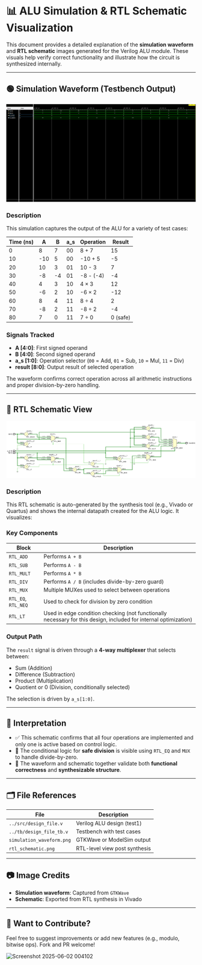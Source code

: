 # 📊 ALU Simulation & RTL Schematic Visualization

This document provides a detailed explanation of the **simulation waveform** and **RTL schematic** images generated for the Verilog ALU module. These visuals help verify correct functionality and illustrate how the circuit is synthesized internally.

---

## 🟢 Simulation Waveform (Testbench Output)

![Simulation Waveform](https://github.com/subramanyapuneeth530/basic-calculator-using-verilog/blob/main/Results/wavform.png)

### Description

This simulation captures the output of the ALU for a variety of test cases:

| Time (ns) | A    | B    | a_s | Operation   | Result |
|-----------|------|------|-----|-------------|--------|
| 0         | 8    | 7    | 00  | 8 + 7       | 15     |
| 10        | -10  | 5    | 00  | -10 + 5     | -5     |
| 20        | 10   | 3    | 01  | 10 - 3      | 7      |
| 30        | -8   | -4   | 01  | -8 - (-4)   | -4     |
| 40        | 4    | 3    | 10  | 4 × 3       | 12     |
| 50        | -6   | 2    | 10  | -6 × 2      | -12    |
| 60        | 8    | 4    | 11  | 8 ÷ 4       | 2      |
| 70        | -8   | 2    | 11  | -8 ÷ 2      | -4     |
| 80        | 7    | 0    | 11  | 7 ÷ 0       | 0 (safe) |

### Signals Tracked

- **A [4:0]**: First signed operand
- **B [4:0]**: Second signed operand
- **a_s [1:0]**: Operation selector (`00` = Add, `01` = Sub, `10` = Mul, `11` = Div)
- **result [8:0]**: Output result of selected operation

The waveform confirms correct operation across all arithmetic instructions and proper division-by-zero handling.

---

## 🔩 RTL Schematic View

![Schematic](https://github.com/subramanyapuneeth530/basic-calculator-using-verilog/blob/main/Results/schematic.png)

### Description

This RTL schematic is auto-generated by the synthesis tool (e.g., Vivado or Quartus) and shows the internal datapath created for the ALU logic. It visualizes:

### Key Components

| Block         | Description |
|---------------|-------------|
| `RTL_ADD`     | Performs `A + B` |
| `RTL_SUB`     | Performs `A - B` |
| `RTL_MULT`    | Performs `A * B` |
| `RTL_DIV`     | Performs `A / B` (includes divide-by-zero guard) |
| `RTL_MUX`     | Multiple MUXes used to select between operations |
| `RTL_EQ`, `RTL_NEQ` | Used to check for division by zero condition |
| `RTL_LT`      | Used in edge condition checking (not functionally necessary for this design, included for internal optimization) |

### Output Path

The `result` signal is driven through a **4-way multiplexer** that selects between:
- Sum (Addition)
- Difference (Subtraction)
- Product (Multiplication)
- Quotient or 0 (Division, conditionally selected)

The selection is driven by `a_s[1:0]`.

---

## 🧠 Interpretation

- ✅ This schematic confirms that all four operations are implemented and only one is active based on control logic.
- 🔀 The conditional logic for **safe division** is visible using `RTL_EQ` and `MUX` to handle divide-by-zero.
- 🧩 The waveform and schematic together validate both **functional correctness** and **synthesizable structure**.

---

## 🗂️ File References

| File                        | Description                    |
|-----------------------------|--------------------------------|
| `../src/design_file.v`      | Verilog ALU design (test1)     |
| `../tb/design_file_tb.v`    | Testbench with test cases      |
| `simulation_waveform.png`   | GTKWave or ModelSim output     |
| `rtl_schematic.png`         | RTL-level view post synthesis  |

---

## 📷 Image Credits

- **Simulation waveform**: Captured from `GTKWave`
- **Schematic**: Exported from RTL synthesis in Vivado

---

## 💬 Want to Contribute?

Feel free to suggest improvements or add new features (e.g., modulo, bitwise ops). Fork and PR welcome!


![Screenshot 2025-06-02 004102](https://github.com/user-attachments/assets/2a57ec16-de64-431f-8743-79e81b4edb23)
